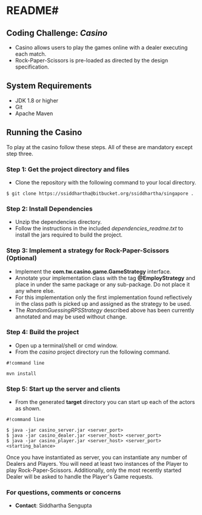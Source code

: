 # README#

## Coding Challenge: ***Casino*** ##
* Casino allows users to play the games online with a dealer executing each match.
* Rock-Paper-Scissors is pre-loaded as directed by the design specification.

## System Requirements ##
* JDK 1.8 or higher
* Git
* Apache Maven

## Running the Casino ##

To play at the casino follow these steps. All of these are mandatory except step three.
### Step 1: Get the project directory and files ###
* Clone the repository with the following command to your local directory.
```
$ git clone https://ssiddhartha@bitbucket.org/ssiddhartha/singapore .
```

### Step 2: Install Dependencies ###
* Unzip the dependencies directory.
* Follow the instructions in the included *dependencies_readme.txt* to install the jars required to build the project.

### Step 3: Implement a strategy for Rock-Paper-Scissors (Optional) ###
* Implement the **com.tw.casino.game.GameStrategy** interface.
* Annotate your implementation class with the tag **@EmployStrategy** and place in under the same package or any sub-package. Do not place it any where else.
* For this implementation only the first implementation found reflectively in the class path is picked up and assigned as the strategy to be used.
* The *RandomGuessingRPSStrategy* described above has been currently annotated and may be used without change.

### Step 4: Build the project ###
* Open up a terminal/shell or cmd window. 
* From the *casino* project directory run the following command.

```
#!command line

mvn install
```

### Step 5: Start up the server and clients ###
* From the generated **target** directory you can start up each of the actors as shown.

```
#!command line

$ java -jar casino_server.jar <server_port>
$ java -jar casino_dealer.jar <server_host> <server_port>
$ java -jar casino_player.jar <server_host> <server_port> <starting_balance>
```
Once you have instantiated as server, you can instantiate any number of Dealers and Players. You will need at least two instances of the Player to play Rock-Paper-Scissors. Additionally, only the most recently started Dealer will be asked to handle the Player's Game requests.

### For questions, comments or concerns ###
* **Contact**: Siddhartha Sengupta